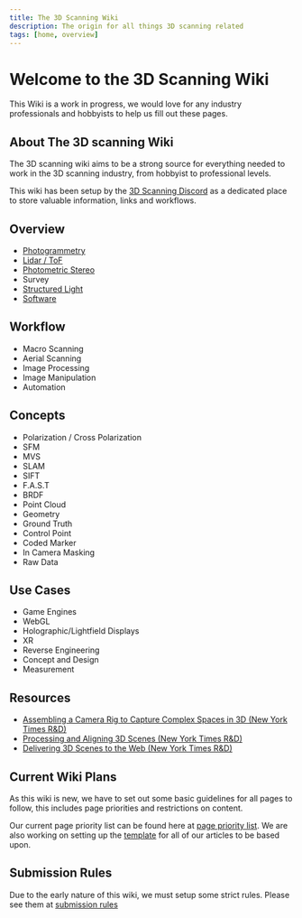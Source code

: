 ```yaml
---
title: The 3D Scanning Wiki
description: The origin for all things 3D scanning related
tags: [home, overview]
---
```


# Welcome to the 3D Scanning Wiki

This Wiki is a work in progress, we would love for any industry professionals and hobbyists to help us fill out these pages.

## About The 3D scanning Wiki

The 3D scanning wiki aims to be a strong source for everything needed to work in the 3D scanning industry, from hobbyist to professional levels. 

This wiki has been setup by the [3D Scanning Discord](https://discord.gg/zF2WPwpgSw) as a dedicated place to store valuable information, links and workflows.

## Overview

* [Photogrammetry](Photogrammetry.md) 
* [Lidar / ToF](Lidar.md) 
* [Photometric Stereo](Photometric_Stereo.md) 
* Survey 
* [Structured Light](Structured_Light.md)
* [Software](Software.md)

## Workflow

* Macro Scanning 
* Aerial Scanning 
* Image Processing 
* Image Manipulation 
* Automation

## Concepts

* Polarization / Cross Polarization 
* SFM 
* MVS 
* SLAM 
* SIFT 
* F.A.S.T 
* BRDF 
* Point Cloud 
* Geometry 
* Ground Truth 
* Control Point 
* Coded Marker 
* In Camera Masking 
* Raw Data

## Use Cases

* Game Engines 
* WebGL 
* Holographic/Lightfield Displays 
* XR 
* Reverse Engineering 
* Concept and Design 
* Measurement 

## Resources

* [Assembling a Camera Rig to Capture Complex Spaces in 3D (New York Times R&D)](https://rd.nytimes.com/projects/assembling-a-camera-rig-to-capture-complex-spaces-in-3d) 
* [Processing and Aligning 3D Scenes (New York Times R&D)](https://rd.nytimes.com/projects/processing-and-aligning-3d-scenes) 
* [Delivering 3D Scenes to the Web (New York Times R&D)](https://rd.nytimes.com/projects/delivering-3d-scenes-to-the-web)

## Current Wiki Plans

As this wiki is new, we have to set out some basic guidelines for all pages to follow, this includes page priorities and restrictions on content. 

Our current page priority list can be found here at [page priority list](meta/page_priority.md).
We are also working on setting up the [template](meta/template.md) for all of our articles to be based upon.

## Submission Rules

Due to the early nature of this wiki, we must setup some strict rules.
Please see them at [submission rules](https://en.wikipedia.org/wiki/Wikipedia:Policies_and_guidelines)
